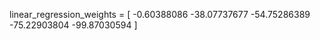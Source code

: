 linear_regression_weights = [ 
    -0.60388086 -38.07737677 -54.75286389 -75.22903804 -99.87030594
    ]
